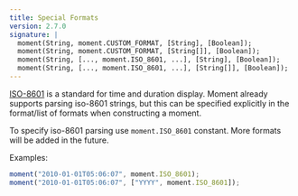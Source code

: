 ```yaml
---
title: Special Formats
version: 2.7.0
signature: |
  moment(String, moment.CUSTOM_FORMAT, [String], [Boolean]);
  moment(String, moment.CUSTOM_FORMAT, [String[]], [Boolean]);
  moment(String, [..., moment.ISO_8601, ...], [String], [Boolean]);
  moment(String, [..., moment.ISO_8601, ...], [String[]], [Boolean]);
---
```


[ISO-8601](http://en.wikipedia.org/wiki/ISO_8601) is a standard for time and duration display. Moment already supports parsing iso-8601 strings, but this can be specified explicitly in the format/list of formats when constructing a moment.

To specify iso-8601 parsing use `moment.ISO_8601` constant. More formats will be added in the future.

Examples:

```javascript
moment("2010-01-01T05:06:07", moment.ISO_8601);
moment("2010-01-01T05:06:07", ["YYYY", moment.ISO_8601]);
```
